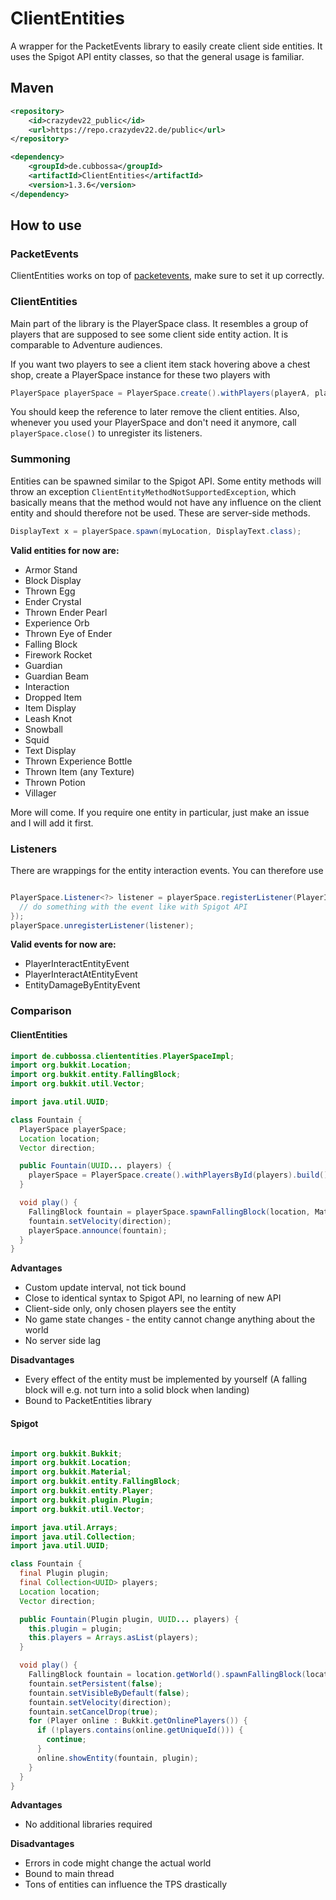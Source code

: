 # ClientEntities

A wrapper for the PacketEvents library to easily create client side entities.
It uses the Spigot API entity classes, so that the general usage is familiar.

## Maven

```xml
<repository>
    <id>crazydev22_public</id>
    <url>https://repo.crazydev22.de/public</url>
</repository>

<dependency>
    <groupId>de.cubbossa</groupId>
    <artifactId>ClientEntities</artifactId>
    <version>1.3.6</version>
</dependency>
```

## How to use

### PacketEvents

ClientEntities works on top of [packetevents](https://github.com/retrooper/packetevents/),
make sure to set it up correctly.

### ClientEntities

Main part of the library is the PlayerSpace class. It resembles a group of players that are supposed to see some client
side entity action. It is comparable to Adventure audiences.

If you want two players to see a client item stack hovering above a chest shop, create a PlayerSpace instance for these
two players with
```Java
PlayerSpace playerSpace = PlayerSpace.create().withPlayers(playerA, playerB).build();
```

You should keep the reference to later remove the client entities. Also, whenever you used your PlayerSpace and don't need
it anymore, call `playerSpace.close()` to unregister its listeners.

### Summoning

Entities can be spawned similar to the Spigot API. Some entity methods will throw an exception `ClientEntityMethodNotSupportedException`,
which basically means that the method would not have any influence on the client entity and should therefore not be used. These
are server-side methods.

```Java 
DisplayText x = playerSpace.spawn(myLocation, DisplayText.class);
```

**Valid entities for now are:**
- Armor Stand
- Block Display
- Thrown Egg
- Ender Crystal
- Thrown Ender Pearl
- Experience Orb
- Thrown Eye of Ender
- Falling Block
- Firework Rocket
- Guardian
- Guardian Beam
- Interaction
- Dropped Item
- Item Display
- Leash Knot
- Snowball
- Squid
- Text Display
- Thrown Experience Bottle
- Thrown Item (any Texture)
- Thrown Potion
- Villager

More will come. If you require one entity in particular, just make an issue and I will add it first.

### Listeners 

There are wrappings for the entity interaction events.
You can therefore use

```Java

PlayerSpace.Listener<?> listener = playerSpace.registerListener(PlayerInteractEntityEvent.class, e -> {
  // do something with the event like with Spigot API
});
playerSpace.unregisterListener(listener);
```

**Valid events for now are:**
- PlayerInteractEntityEvent
- PlayerInteractAtEntityEvent
- EntityDamageByEntityEvent


### Comparison
#### ClientEntities

````Java
import de.cubbossa.cliententities.PlayerSpaceImpl;
import org.bukkit.Location;
import org.bukkit.entity.FallingBlock;
import org.bukkit.util.Vector;

import java.util.UUID;

class Fountain {
  PlayerSpace playerSpace;
  Location location;
  Vector direction;

  public Fountain(UUID... players) {
    playerSpace = PlayerSpace.create().withPlayersById(players).build();
  }

  void play() {
    FallingBlock fountain = playerSpace.spawnFallingBlock(location, Material.WATER.createBlockData());
    fountain.setVelocity(direction);
    playerSpace.announce(fountain);
  }
}
````

**Advantages**
- Custom update interval, not tick bound
- Close to identical syntax to Spigot API, no learning of new API
- Client-side only, only chosen players see the entity
- No game state changes - the entity cannot change anything about the world
- No server side lag

**Disadvantages**
- Every effect of the entity must be implemented by yourself (A falling block will e.g. not turn into a solid block when landing)
- Bound to PacketEntities library

#### Spigot

````Java

import org.bukkit.Bukkit;
import org.bukkit.Location;
import org.bukkit.Material;
import org.bukkit.entity.FallingBlock;
import org.bukkit.entity.Player;
import org.bukkit.plugin.Plugin;
import org.bukkit.util.Vector;

import java.util.Arrays;
import java.util.Collection;
import java.util.UUID;

class Fountain {
  final Plugin plugin;
  final Collection<UUID> players;
  Location location;
  Vector direction;

  public Fountain(Plugin plugin, UUID... players) {
    this.plugin = plugin;
    this.players = Arrays.asList(players);
  }

  void play() {
    FallingBlock fountain = location.getWorld().spawnFallingBlock(location, Material.WATER.createBlockData());
    fountain.setPersistent(false);
    fountain.setVisibleByDefault(false);
    fountain.setVelocity(direction);
    fountain.setCancelDrop(true);
    for (Player online : Bukkit.getOnlinePlayers()) {
      if (!players.contains(online.getUniqueId())) {
        continue;
      }
      online.showEntity(fountain, plugin);
    }
  }
}
````

**Advantages**
- No additional libraries required

**Disadvantages**
- Errors in code might change the actual world
- Bound to main thread
- Tons of entities can influence the TPS drastically


